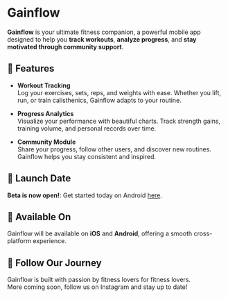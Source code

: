 # Gainflow

**Gainflow** is your ultimate fitness companion, a powerful mobile app designed to help you **track workouts**, **analyze progress**, and **stay motivated through community support**.

## 🚀 Features

- **Workout Tracking**  
  Log your exercises, sets, reps, and weights with ease. Whether you lift, run, or train calisthenics, Gainflow adapts to your routine.

- **Progress Analytics**  
  Visualize your performance with beautiful charts. Track strength gains, training volume, and personal records over time.

- **Community Module**  
  Share your progress, follow other users, and discover new routines. Gainflow helps you stay consistent and inspired.

## 📅 Launch Date

**Beta is now open!**: Get started today on Android [here](https://play.google.com/store/apps/details?id=com.dawidzareba.Gainflow).

## 📲 Available On

Gainflow will be available on **iOS** and **Android**, offering a smooth cross-platform experience.

## 🔗 Follow Our Journey

Gainflow is built with passion by fitness lovers for fitness lovers.  
More coming soon, follow us on Instagram and stay up to date!
